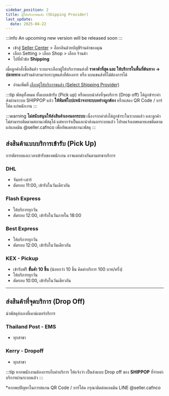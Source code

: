 ```yaml
---
sidebar_position: 2
title: ผู้ให้บริการขนส่ง (Shipping Provider)
last_update:
  date: 2025-04-22
---
```


:::info
An upcoming new version will be released soon
:::

- เข้าสู่ [Seller Center](https://office.panich.co) > ล็อกอินด้วยบัญชีร้านค้าของคุณ
- เลือก Setting > เลือก Shop > เลือก ร้านค้า
- ไปที่หัวข้อ **Shipping**

เมื่อลูกค้าสั่งซื้อสินค้า ระบบจะเลือกผู้ให้บริการขนส่งที่ **ราคาต่ำที่สุด และ ให้บริการในพื้นที่ต้นทาง -> ปลายทาง** แต่ร้านค้าสามารถระบุขนส่งที่ต้องการ หรือ แบนขนส่งที่ไม่ต้องการได้

- อ่านเพิ่มที่ [เลือกผู้ให้บริการขนส่ง (Select Shipping Provider)](docs/shop/shipping/select-shipping-provider.md)

:::tip
พัสดุทั้งหมด ทั้งแบบเข้ารับ (Pick up) หรือแบบนำส่งที่จุดบริการ (Drop off) ได้ถูกชำระค่าส่งผ่านระบบ SHIPPOP แล้ว **ให้พิมพ์ใบปะหน้าจากระบบอย่างถูกต้อง** หรือแสดง QR Code / บาร์โค้ด แก่พนักงาน
:::

:::warning
**ไม่สนับสนุนให้ส่งสินค้าเองนอกระบบ** เนื่องจากค่าส่งได้ถูกชำระในระบบแล้ว และลูกค้าไม่สามารถติดตามสถานะพัสดุได้ แต่หากจำเป็นและนำส่งนอกระบบแล้ว โปรดแจ้งเลขหมายเลขติดตามแก่แอดมิน @seller.cafnco เพื่ออัพเดทสถานะพัสดุ
:::

## ส่งสินค้าแบบบริการเข้ารับ (Pick Up)

การตัดรอบและเวลาเข้ารับของพนักงาน อาจแตกต่างกันตามสาขาบริการ

### DHL

- จันทร์-เสาร์
- ตัดรอบ 11:00, เข้ารับในวันเดียวกัน

### Flash Express

- ให้บริการทุกวัน
- ตัดรอบ 12:00, เข้ารับในวันภายใน 18:00

### Best Express

- ให้บริการทุกวัน
- ตัดรอบ 12:00, เข้ารับในวันเดียวกัน

### KEX - Pickup

- เข้ารับฟรี **ขั้นต่ำ 10 ชิ้น** (น้อยกว่า 10 ชิ้น คิดค่าบริการ 100 บาท/ครั้ง)
- ให้บริการทุกวัน
- ตัดรอบ 10:00, เข้ารับในวันเดียวกัน

---

## ส่งสินค้าที่จุดบริการ (Drop Off)

นำพัสดุส่งเองที่เคาน์เตอร์บริการ

### Thailand Post - EMS

- ทุกสาขา

### Kerry - Dropoff

- ทุกสาขา

:::tip
หากพนักงานต้องการเก็บค่าบริการ ให้แจ้งว่า เป็นส่งแบบ Drop off ของ **SHIPPOP** ที่จ่ายค่าบริการผ่านระบบแล้ว
:::

\*หากพบปัญหาในการสแกน QR Code / บาร์โค้ด กรุณาติดต่อแอดมิน LINE @seller.cafnco

